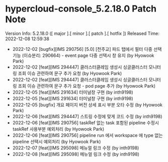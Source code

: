 # hypercloud-console_5.2.18.0 Patch Note

Version Info: 5.2.18.0 ([ major ].[ minor ].[ patch ].[ hotfix ])
Released Time: 2022-12-08 12:59:38

- 2022-12-02 [bugfix][IMS 290756] [5.0] [천주교] 파드 탭에서 필터 다중 선택 기능 (이슈분리: 290664) - event page 다중 선택시 창 유지 (by Hyowook Park) 
- 2022-12-02 [feat][IMS 294447] 클러스터클레임 생성시 싱글클러스터 모니터링 조회 이슈 관련하여 문구 추가 요청 (by Hyowook Park) 
- 2022-12-02 [feat][IMS 294447] 클러스터클레임 생성시 싱글클러스터 모니터링 조회 이슈 관련하여 문구 추가 요청 - pod page 추가 (by Hyowook Park) 
- 2022-12-05 [feat][IMS 291634] 터미널창 구현 (by inth9198) 
- 2022-12-05 [feat][IMS 291634] 터미널창 구현 (by inth9198) 
- 2022-12-05 [bugfix] 개요 페이지 버전 상세 표시 부분 오타 수정 (by Hyowook Park) 
- 2022-12-06 [feat][IMS 294447] 스트링 수정에 맞게 코드 수정 (by inth9198) 
- 2022-12-06 [feat][IMS 290756] taskRef 없는 task 포함된 pipeline 수정시 taskRef 사용부분 예외처리 (by Hyowook Park) 
- 2022-12-06 [feat][IMS 290756] pipeline run 에서 workspace 에 type 없는 pipeline 선택시 예외처리 (by Hyowook Park) 
- 2022-12-07 [feat][IMS 295098] 메뉴얼 링크 수정 (by inth9198) 
- 2022-12-08 [feat][IMS 295098] 메뉴얼 링크 수정 (by inth9198) 
